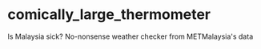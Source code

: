 # comically_large_thermometer
Is Malaysia sick? No-nonsense weather checker from METMalaysia's data
